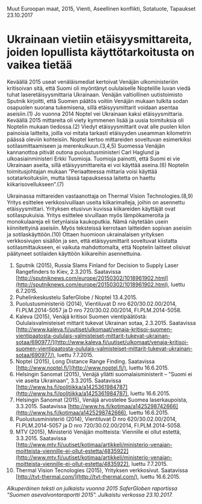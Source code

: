 Muut Euroopan maat, 2015, Vienti, Aseellinen konflikti, Sotatuote, Tapaukset
23.10.2017


# Ukrainaan vietiin etäisyysmittareita, joiden lopullista käyttötarkoitusta on vaikea tietää

Keväällä 2015 useat venäläismediat kertoivat Venäjän ulkoministeriön kritisoivan sitä, että Suomi oli myöntänyt oululaiselle Noptelille luvan viedä tuhat laseretäisyysmittaria Ukrainaan. Venäjän valtiollinen uutistoimisto Sputnik kirjoitti, että Suomen päätös voitiin Venäjän mukaan tulkita sodan osapuolen suorana tukemisena, sillä etäisyysmittarit voidaan asentaa aseisiin.(1) Jo vuonna 2014 Noptel vei Ukrainaan kaksi etäisyysmittaria. Keväällä 2015 mittareita oli viety kymmenen lisää ja uusia toimituksia oli Noptelin mukaan tiedossa.(2) Viedyt etäisyysmittarit ovat alle puolen kilon painoisia laitteita, joilla voi mitata tarkasti etäisyyden useamman kilometrin päässä oleviin kohteisiin. Noptel kertoo mittareiden soveltuvan esimerkiksi sotilasmittaamiseen ja merenkulkuun.(3,4,5) Suomessa Venäjän kannanottoa pitivät outona puolustusministeri Carl Haglund ja ulkoasiainministeri Erkki Tuomioja. Tuomioja painotti, että Suomi ei vie Ukrainaan aseita, sillä etäisyysmittareita ei voi käyttää aseina.(6) Noptelin toimitusjohtajan mukaan ”Periaatteessa mittaria voisi käyttää sotatarkoituksiin, mutta tässä tapauksessa laitetta on haettu kiikarisovellukseen”.(7)

Ukrainassa mittareiden vastaanottaja on Thermal Vision Technologies.(8,9) Yritys esittelee verkkosivuillaan useita kiikarimalleja, joihin on asennettu etäisyysmittari. Yrityksen etusivun kuvissa kiikareiden käyttäjät ovat sotilaspukuisia. Yritys esittelee sivuillaan myös lämpökameroita ja monokulaareja eli tietynlaisia kaukoputkia. Nämä näytetään usein kiinnitettyinä aseisiin. Myös teksteissä kerrotaan laitteiden sopivan aseisiin ja sotilaskäyttöön.(10) Ottaen huomioon ukrainalaisen yrityksen verkkosivujen sisällön ja sen, että etäisyysmittarit soveltuvat kiistatta sotilasmittaukseen, ei vaikuta mahdottomalta, että Noptelin laitteet olisivat päätyneet sotilaiden käyttöön kiikareihin asennettuina.

1. Sputnik (2015), Russia Slams Finland for Decision to Supply Laser Rangefinders to Kiev, 2.3.2015. Saatavissa [http://sputniknews.com/europe/20150302/1018961902.html](http://sputniknews.com/europe/20150302/1018961902.html), luettu 6.7.2015.
2. Puhelinkeskustelu SaferGlobe / Noptel 13.4.2015.
3. Puolustusministeriö (2014), Vientiluvat D nro 620/30.02.00/2014, FI.PLM.2014-5057 ja D nro 720/30.02.00/2014, FI.PLM.2014-5058.
4. Kaleva (2015), Venäjä kritisoi Suomen vientipäätöstä: Oululaisvalmisteiset mittarit tukevat Ukrainan sotaa, 2.3.2015. Saatavissa 
[http://www.kaleva.fi/uutiset/ulkomaat/venaja-kritisoi-suomen-vientipaatosta-oululais-valmisteiset-mittarit-tukevat-ukrainan-sotaa/690977/](http://www.kaleva.fi/uutiset/ulkomaat/venaja-kritisoi-suomen-vientipaatosta-oululais-valmisteiset-mittarit-tukevat-ukrainan-sotaa/690977/), luettu 7.7.2015.
5. Noptel (2015), Long Distance Range Finding. Saatavissa [http://www.noptel.fi/](http://www.noptel.fi/), luettu 16.6.2015.
6. Helsingin Sanomat (2015), Venäjä yllätti suomalaisministerit – ”Suomi ei vie aseita Ukrainaan”, 3.3.2015. Saatavissa [http://www.hs.fi/politiikka/a1425361984787](http://www.hs.fi/politiikka/a1425361984787), luettu 16.6.2015.
7. Helsingin Sanomat (2015), Venäjä arvostelee Suomea laserkaupoista, 3.3.2015. Saatavissa [http://www.hs.fi/kotimaa/a1425298742666](http://www.hs.fi/kotimaa/a1425298742666), luettu 16.6.2015.
8. Puolustusministeriö (2014), Vientiluvat D nro 620/30.02.00/2014, FI.PLM.2014-5057 ja D nro 720/30.02.00/2014, FI.PLM.2014-5058.
9. MTV (2015), Ministeriö Venäjän moitteista: Viennille ei ollut estettä, 3.3.2015. Saatavissa [http://www.mtv.fi/uutiset/kotimaa/artikkeli/ministerio-venajan-moitteista-viennille-ei-ollut-estetta/4835922](http://www.mtv.fi/uutiset/kotimaa/artikkeli/ministerio-venajan-moitteista-viennille-ei-ollut-estetta/4835922), luettu 7.7.2015.
10. Thermal Vision Tecnologies (2015), Yrityksen verkkosivut. Saatavissa [http://tvt-thermal.com/](http://tvt-thermal.com/), luettu 16.6.2015.

*Alkuperäinen teksti on julkaistu vuonna 2015 SaferGloben raportissa "Suomen asevalvontaraportti 2015".
Julkaistu verkossa 23.10.2017.*